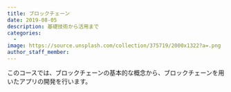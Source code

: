 ```yaml
---
title: ブロックチェーン
date: 2019-08-05
description: 基礎技術から活用まで
categories:
  - 
image: https://source.unsplash.com/collection/375719/2000x1322?a=.png
author_staff_member:
---
```


このコースでは、ブロックチェーンの基本的な概念から、ブロックチェーンを用いたアプリの開発を行います。

